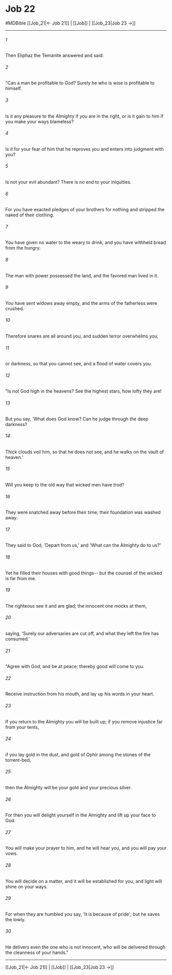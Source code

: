 # Job 22
#MDBible
[[Job_21|← Job 21]] | [[Job]] | [[Job_23|Job 23 →]]

***

###### 1 
Then Eliphaz the Temanite answered and said: 

###### 2 
"Can a man be profitable to God? Surely he who is wise is profitable to himself. 

###### 3 
Is it any pleasure to the Almighty if you are in the right, or is it gain to him if you make your ways blameless? 

###### 4 
Is it for your fear of him that he reproves you and enters into judgment with you? 

###### 5 
Is not your evil abundant? There is no end to your iniquities. 

###### 6 
For you have exacted pledges of your brothers for nothing and stripped the naked of their clothing. 

###### 7 
You have given no water to the weary to drink, and you have withheld bread from the hungry. 

###### 8 
The man with power possessed the land, and the favored man lived in it. 

###### 9 
You have sent widows away empty, and the arms of the fatherless were crushed. 

###### 10 
Therefore snares are all around you, and sudden terror overwhelms you, 

###### 11 
or darkness, so that you cannot see, and a flood of water covers you. 

###### 12 
"Is not God high in the heavens? See the highest stars, how lofty they are! 

###### 13 
But you say, 'What does God know? Can he judge through the deep darkness? 

###### 14 
Thick clouds veil him, so that he does not see, and he walks on the vault of heaven.' 

###### 15 
Will you keep to the old way that wicked men have trod? 

###### 16 
They were snatched away before their time; their foundation was washed away. 

###### 17 
They said to God, 'Depart from us,' and 'What can the Almighty do to us?' 

###### 18 
Yet he filled their houses with good things-- but the counsel of the wicked is far from me. 

###### 19 
The righteous see it and are glad; the innocent one mocks at them, 

###### 20 
saying, 'Surely our adversaries are cut off, and what they left the fire has consumed.' 

###### 21 
"Agree with God, and be at peace; thereby good will come to you. 

###### 22 
Receive instruction from his mouth, and lay up his words in your heart. 

###### 23 
If you return to the Almighty you will be built up; if you remove injustice far from your tents, 

###### 24 
if you lay gold in the dust, and gold of Ophir among the stones of the torrent-bed, 

###### 25 
then the Almighty will be your gold and your precious silver. 

###### 26 
For then you will delight yourself in the Almighty and lift up your face to God. 

###### 27 
You will make your prayer to him, and he will hear you, and you will pay your vows. 

###### 28 
You will decide on a matter, and it will be established for you, and light will shine on your ways. 

###### 29 
For when they are humbled you say, 'It is because of pride'; but he saves the lowly. 

###### 30 
He delivers even the one who is not innocent, who will be delivered through the cleanness of your hands." 

***

[[Job_21|← Job 21]] | [[Job]] | [[Job_23|Job 23 →]]
